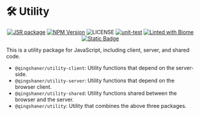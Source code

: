# 🛠️ Utility

<p align="center">
<a href="https://jsr.io/@qingshaner/utility"><img src="https://jsr.io/badges/@qingshaner/utility" alt="JSR package" /></a>
<a href="https://www.npmjs.com/@qingshaner/utility" target="_blank"><img src="https://img.shields.io/npm/v/@qingshaner/utility" alt="NPM Version" /></a>
<img alt="LICENSE" src="https://img.shields.io/github/license/tsingshaner/utility">
<a href="https://github.com/tsingshaner/utility/actions/workflows/ci.yml"><img src="https://github.com/tsingshaner/utility/actions/workflows/ci.yml/badge.svg" alt="unit-test" /></a>
<a href="https://biomejs.dev"><img alt="Linted with Biome" src="https://img.shields.io/badge/Linted_with-Biome-60a5fa?style=flat&logo=biome"></a>
<a href="https://biomejs.dev" target="_blank"><img alt="Static Badge" src="https://img.shields.io/badge/Formatted_with-Biome-60a5fa?style=flat&logo=biome"></a>
</p>

This is a utility package for JavaScript, including client, server, and shared code.

- `@qingshaner/utility-client`: Utility functions that depend on the server-side.
- `@qingshaner/utility-server`: Utility functions that depend on the browser client.
- `@qingshaner/utility-shared`: Utility functions shared between the browser and the server.
- `@qingshaner/utility`: Utility that combines the above three packages.
